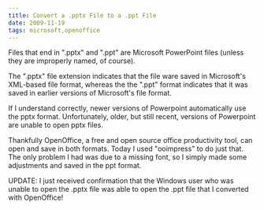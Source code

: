 ```yaml
---
title: Convert a .pptx File to a .ppt File
date: 2009-11-19
tags: microsoft,openoffice
---
```

Files that end in ".pptx" and ".ppt" are Microsoft PowerPoint files (unless they are improperly named, of course).

The ".pptx" file extension indicates that the file ware saved in Microsoft's XML-based file format, whereas the the ".ppt" format indicates that it was saved in earlier versions of Microsoft's file format.

If I understand correctly, newer versions of Powerpoint automatically use the pptx format. Unfortunately, older, but still recent, versions of Powerpoint are unable to open pptx files.

Thankfully OpenOffice, a free and open source office productivity tool, can open and save in both formats. Today I used "ooimpress" to do just that. The only problem I had was due to a missing font, so I simply made some adjustments and saved in the ppt format.

UPDATE: I just received confirmation that the Windows user who was unable to open the .pptx file was able to open the .ppt file that I converted with OpenOffice!


